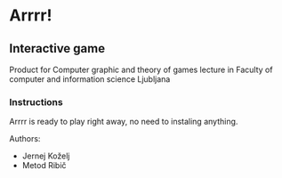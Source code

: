 # Arrrr!

## Interactive game

Product for Computer graphic and theory of games lecture in Faculty of computer and information science Ljubljana

### Instructions
Arrrr is ready to play right away, no need to instaling anything.


Authors:
 * Jernej Koželj
 * Metod Ribič

